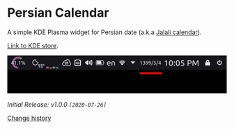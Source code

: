 # Persian Calendar

A simple KDE Plasma widget for Persian date (a.k.a [Jalali calendar](https://en.wikipedia.org/wiki/Jalali_calendar)).

[Link to KDE store](https://store.kde.org/p/1407451/).

![screenshot](package/contents/screenshot.png)

*Initial Release: v1.0.0 `[2020-07-26]`*

[Change history](./CHANGELOG.md)
